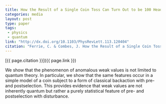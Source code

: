 ```yaml
---
title: How the Result of a Single Coin Toss Can Turn Out to be 100 Heads
categories: media
layout: post
type: paper
tags:
 - physics
 - quantum
link: "http://dx.doi.org/10.1103/PhysRevLett.113.120404"
citation: "Ferrie, C. & Combes, J. How the Result of a Single Coin Toss Can Turn Out to be 100 Heads. Phys. Rev. Lett. 113, 120404 (2014)."
---
```


[{{ page.citation }}]({{ page.link }})


<!--start-->
We show that the phenomenon of anomalous weak values is not limited to quantum theory. In particular, we show that the same features occur in a simple model of a coin subject to a form of classical backaction with pre- and postselection. This provides evidence that weak values are not inherently quantum but rather a purely statistical feature of pre- and postselection with disturbance.  
<!--end-->
